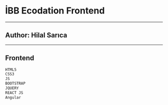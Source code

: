 # İBB Ecodation Frontend
-----------------
## Author: Hilal Sarıca

--------------------
## Frontend

```sh
HTML5
CSS3
JS
BOOTSTRAP
JQUERY
REACT JS
Angular
```
